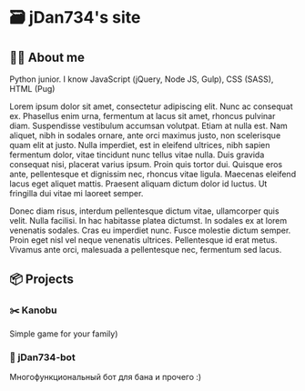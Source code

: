 # 🗃 jDan734's site

## 👨‍💻 About me

Python junior. I know JavaScript (jQuery, Node JS, Gulp), CSS (SASS), HTML (Pug)

Lorem ipsum dolor sit amet, consectetur adipiscing elit. Nunc ac  consequat ex. Phasellus enim urna, fermentum at lacus sit amet, rhoncus  pulvinar diam. Suspendisse vestibulum accumsan volutpat. Etiam at nulla  est. Nam aliquet, nibh in sodales ornare, ante orci maximus justo, non  scelerisque quam elit at justo. Nulla imperdiet, est in eleifend  ultrices, nibh sapien fermentum dolor, vitae tincidunt nunc tellus vitae nulla. Duis gravida consequat nisi, placerat varius ipsum. Proin quis  tortor dui. Quisque eros ante, pellentesque et dignissim nec, rhoncus  vitae ligula. Maecenas eleifend lacus eget aliquet mattis. Praesent  aliquam dictum dolor id luctus. Ut fringilla dui vitae mi laoreet  semper.

Donec diam risus, interdum pellentesque dictum vitae, ullamcorper quis  velit. Nulla facilisi. In hac habitasse platea dictumst. In sodales ex  at lorem venenatis sodales. Cras eu imperdiet nunc. Fusce molestie  dictum semper. Proin eget nisl vel neque venenatis ultrices.  Pellentesque id erat metus. Vivamus ante orci, malesuada a pellentesque  nec, fermentum sed lacus.

## 📦 Projects

### ✂️ Kanobu

Simple game for your family)

### 🤖 jDan734-bot

Многофункциональный бот для бана и прочего :)
